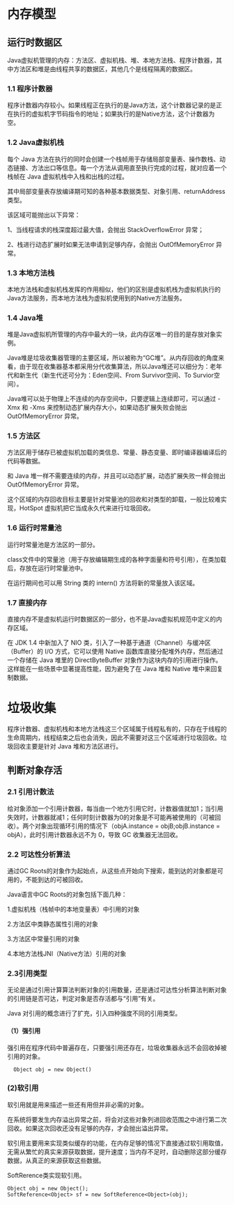 
# 内存模型

## 运行时数据区
Java虚拟机管理的内存：方法区、虚拟机栈、堆、本地方法栈、程序计数器，其中方法区和堆是由线程共享的数据区，其他几个是线程隔离的数据区。  

### 1.1 程序计数器
程序计数器内存较小。如果线程正在执行的是Java方法，这个计数器记录的是正在执行的虚拟机字节码指令的地址；如果执行的是Native方法，这个计数器为空。  

### 1.2 Java虚拟机栈  
每个 Java 方法在执行的同时会创建一个栈帧用于存储局部变量表、操作数栈、动态链接、方法出口等信息。每一个方法从调用直至执行完成的过程，就对应着一个栈帧在 Java 虚拟机栈中入栈和出栈的过程。 

其中局部变量表存放编译期可知的各种基本数据类型、对象引用、returnAddress类型。  

该区域可能抛出以下异常：

1、当线程请求的栈深度超过最大值，会抛出 StackOverflowError 异常；

2、栈进行动态扩展时如果无法申请到足够内存，会抛出 OutOfMemoryError 异常。  

### 1.3 本地方法栈  
本地方法栈和虚拟机栈发挥的作用相似，他们的区别是虚拟机栈为虚拟机执行的Java方法服务，而本地方法栈为虚拟机使用到的Native方法服务。

### 1.4 Java堆  
堆是Java虚拟机所管理的内存中最大的一块，此内存区唯一的目的是存放对象实例。

Java堆是垃圾收集器管理的主要区域，所以被称为“GC堆”。从内存回收的角度来看，由于现在收集器基本都采用分代收集算法，所以Java堆还可以细分为：老年代和新生代（新生代还可分为：Eden空间、From Survivor空间、To Survior空间）。  

Java堆可以处于物理上不连续的内存空间中，只要逻辑上连续即可，可以通过 -Xmx 和 -Xms 来控制动态扩展内存大小，如果动态扩展失败会抛出 OutOfMemoryError 异常。  

### 1.5 方法区  
方法区用于储存已被虚拟机加载的类信息、常量、静态变量、即时编译器编译后的代码等数据。  

和 Java 堆一样不需要连续的内存，并且可以动态扩展，动态扩展失败一样会抛出 OutOfMemoryError 异常。  

这个区域的内存回收目标主要是针对常量池的回收和对类型的卸载，一般比较难实现，HotSpot 虚拟机把它当成永久代来进行垃圾回收。  

### 1.6 运行时常量池  
运行时常量池是方法区的一部分。

class文件中的常量池（用于存放编辑期生成的各种字面量和符号引用），在类加载后，存放在运行时常量池中。

在运行期间也可以用 String 类的 intern() 方法将新的常量放入该区域。

### 1.7 直接内存  
直接内存不是虚拟机运行时数据区的一部分，也不是Java虚拟机规范中定义的内存区域。

在 JDK 1.4 中新加入了 NIO 类，引入了一种基于通道（Channel）与缓冲区（Buffer）的 I/O 方式，它可以使用 Native 函数库直接分配堆外内存，然后通过一个存储在 Java 堆里的 DirectByteBuffer 对象作为这块内存的引用进行操作。这样能在一些场景中显著提高性能，因为避免了在 Java 堆和 Native 堆中来回复制数据。

# 垃圾收集

程序计数器、虚拟机栈和本地方法栈这三个区域属于线程私有的，只存在于线程的生命周期内，线程结束之后也会消失，因此不需要对这三个区域进行垃圾回收。垃圾回收主要是针对 Java 堆和方法区进行。

## 判断对象存活

### 2.1 引用计数法
给对象添加一个引用计数器，每当由一个地方引用它时，计数器值就加1；当引用失效时，计数器就减1；任何时刻计数器为0的对象是不可能再被使用的（可被回收）。两个对象出现循环引用的情况下（objA.instance = objB;objB.instance = objA），此时引用计数器永远不为 0，导致 GC 收集器无法回收。

### 2.2 可达性分析算法
通过GC Roots的对象作为起始点，从这些点开始向下搜索，能到达的对象都是可用的，不能到达的可被回收。

Java语言中GC Roots的对象包括下面几种：

1.虚拟机栈（栈帧中的本地变量表）中引用的对象

2.方法区中类静态属性引用的对象

3.方法区中常量引用的对象

4.本地方法栈JNI（Native方法）引用的对象

### 2.3引用类型
无论是通过引用计算算法判断对象的引用数量，还是通过可达性分析算法判断对象的引用链是否可达，判定对象是否存活都与“引用”有关。

Java 对引用的概念进行了扩充，引入四种强度不同的引用类型。

#### （1）强引用
强引用在程序代码中普遍存在，只要强引用还存在，垃圾收集器永远不会回收掉被引用的对象。

      Object obj = new Object()
      
### (2)软引用
软引用就是用来描述一些还有用但并非必需的对象。

在系统将要发生内存溢出异常之前，将会对这些对象列进回收范围之中进行第二次回收。如果这次回收还没有足够的内存，才会抛出溢出异常。

软引用主要用来实现类似缓存的功能，在内存足够的情况下直接通过软引用取值，无需从繁忙的真实来源获取数据，提升速度；当内存不足时，自动删除这部分缓存数据，从真正的来源获取这些数据。

SoftRerence类实现软引用。

    Object obj = new Object();
    SoftReference<Object> sf = new SoftReference<Object>(obj);
    
    
     



















